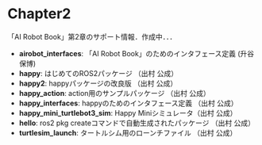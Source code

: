 # Chapter2
「AI Robot Book」第2章のサポート情報．作成中．．．

- **airobot_interfaces**: 「AI Robot Book」のためのインタフェース定義 (升谷 保博) 
- **happy**: はじめてのROS2パッケージ （出村 公成）
- **happy2**: happyパッケージの改良版 （出村 公成）
- **happy_action**: action用のサンプルパッケージ （出村 公成）
- **happy_interfaces**: happyのためのインタフェース定義 （出村 公成）
- **happy_mini_turtlebot3_sim**: Happy Miniシミュレータ（出村 公成）
- **hello**: ros2 pkg createコマンドで自動生成されたパッケージ （出村 公成）
- **turtlesim_launch**: タートルシム用のローンチファイル （出村 公成）
